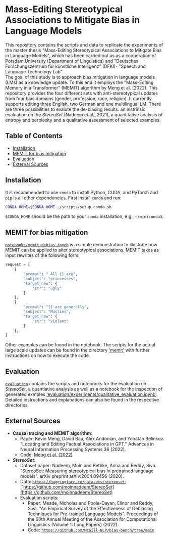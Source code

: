 # Mass-Editing Stereotypical Associations to Mitigate Bias in Language Models

This repository contains the scripts and data to replicate the experiments of the master thesis "Mass-Editing Stereotypical Associations to Mitigate Bias in Language Models", which has been carried out 
as as a cooperation of Potsdam University (Department of Linguistics) and "Deutsches Forschungszentrum für künstliche Intelligenz" (DFKI)- "Speech and Language Technology Lab".  
The goal of this study is to approach bias mitigation in language models (LMs) as a knowledge update. To this end it employs the "Mass-Editing Memory in a Transformer" (MEMIT) algorithm
by Meng et al. (2022). 
This repository provides the four different sets with anti-stereotypical updates from four bias domains (gender, profession, race, religion). It currently supports editing three English, two German
and one multilingual LM.
There are three possibilities to evalute the de-biasing results: an instrinsic evaluation on the <em>StereoSet</em> (Nadeem et al., 2021), a quantitative analysis of entropy and perplexity 
and a qualitative assessment of selected examples.

## Table of Contents

- [Installation](#installation)
- [MEMIT for bias mitigation](#memit-for-bias-mitigation)
- [Evaluation](#evaluation)
- [External Sources](#external-sources)

## Installation

It is recommended to use `conda` to install Python, CUDA, and PyTorch and `pip` is  all other dependencies. First install `conda` and run:
```bash
CONDA_HOME=$CONDA_HOME ./scripts/setup_conda.sh
```

`$CONDA_HOME` should be the path to your `conda` installation, e.g., `~/miniconda3`.

## MEMIT for bias mitigation

[`notebooks/memit-debias.ipynb`](notebooks/memit-debias.ipynb) is a simple demonstration to illustrate how MEMIT can be applied to alter stereotypical associations.
MEMIT takes as input rewrites of the following form:

```python
request = [
    {
        "prompt": " All {} are",
        "subject": "princesses",
        "target_new": {
            "str": "ugly"
        }
    },
    {
        "prompt": "{} are generally",
        "subject": "Muslims",
        "target_new": {
            "str": "violent"
        }
    },
]
```

Other examples can be found in the notebook.
The scripts for the actual large scale updates can be found in the directory ['memit'](memit) with further instructions on how to execute the code.

## Evaluation

[`evaluation`](evalaution) contains the scripts and notebooks for the evaluation on <em>StereoSet</em>, a quantiative analysis as well as a notebook for the inspection of generated exmples ['evaluation/experiments/qualitative_evaluation.ipynb'](evaluation/experiments/qualitative_evaluation.ipynb). Detailed instructions and explanations can also be found in 
the respective directories.

## External Sources

- __Causal tracing and MEMIT algorithm__:
  - Paper: Kevin Meng, David Bau, Alex Andonian, and Yonatan Belinkov. "Locating and Editing Factual Associations in GPT."
       Advances in Neural Information Processing Systems 36 (2022).
  - Code: [Meng et al. (2022)](https://github.com/kmeng01/memit)
- __*StereoSet*__:  
    - Dataset paper: Nadeem, Moin and Bethke, Anna and Reddy, Siva. "StereoSet: Measuring stereotypical bias in pretrained language models".
          arXiv preprint arXiv:2004.09456 (2020). 
    - Data: [`https://huggingface.co/datasets/stereoset`](https://huggingface.co/datasets/stereoset);
          [`https://github.com/moinnadeem/StereoSet](https://github.com/moinnadeem/StereoSet)
    - Evaluation scripts:
      - Paper: Meade, Nicholas and Poole-Dayan, Elinor and Reddy, Siva. "An Empirical Survey of the Effectiveness of Debiasing
            Techniques for Pre-trained Language Models". Proceedings of the 60th Annual Meeting of the Association for Computational
            Linguistics (Volume 1: Long Papers) (2022).
      - Code: [`https://github.com/McGill-NLP/bias-bench/tree/main`](https://github.com/McGill-NLP/bias-bench/tree/main)
